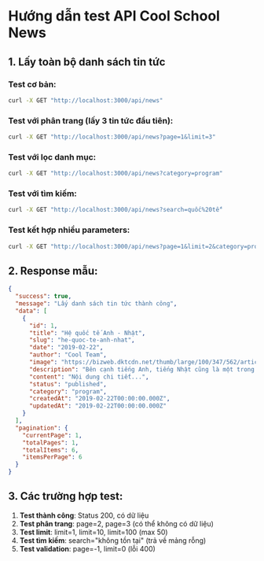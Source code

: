 # Hướng dẫn test API Cool School News

## 1. Lấy toàn bộ danh sách tin tức

### Test cơ bản:

```bash
curl -X GET "http://localhost:3000/api/news"
```

### Test với phân trang (lấy 3 tin tức đầu tiên):

```bash
curl -X GET "http://localhost:3000/api/news?page=1&limit=3"
```

### Test với lọc danh mục:

```bash
curl -X GET "http://localhost:3000/api/news?category=program"
```

### Test với tìm kiếm:

```bash
curl -X GET "http://localhost:3000/api/news?search=quốc%20tế"
```

### Test kết hợp nhiều parameters:

```bash
curl -X GET "http://localhost:3000/api/news?page=1&limit=2&category=program&search=anh"
```

## 2. Response mẫu:

```json
{
  "success": true,
  "message": "Lấy danh sách tin tức thành công",
  "data": [
    {
      "id": 1,
      "title": "Hệ quốc tế Anh - Nhật",
      "slug": "he-quoc-te-anh-nhat",
      "date": "2019-02-22",
      "author": "Cool Team",
      "image": "https://bizweb.dktcdn.net/thumb/large/100/347/562/articles/1.jpg?v=1550778252097",
      "description": "Bên cạnh tiếng Anh, tiếng Nhật cũng là một trong những ngôn ngữ của thời kỳ hội nhập toàn cầu.",
      "content": "Nội dung chi tiết...",
      "status": "published",
      "category": "program",
      "createdAt": "2019-02-22T00:00:00.000Z",
      "updatedAt": "2019-02-22T00:00:00.000Z"
    }
  ],
  "pagination": {
    "currentPage": 1,
    "totalPages": 1,
    "totalItems": 6,
    "itemsPerPage": 6
  }
}
```

## 3. Các trường hợp test:

1. **Test thành công**: Status 200, có dữ liệu
2. **Test phân trang**: page=2, page=3 (có thể không có dữ liệu)
3. **Test limit**: limit=1, limit=10, limit=100 (max 50)
4. **Test tìm kiếm**: search="không tồn tại" (trả về mảng rỗng)
5. **Test validation**: page=-1, limit=0 (lỗi 400)
